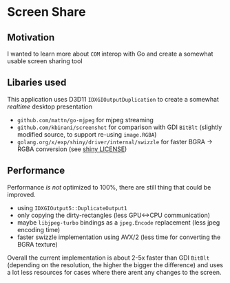 # Screen Share

## Motivation

I wanted to learn more about `COM` interop with Go and create a somewhat usable screen sharing tool

## Libaries used

This application uses D3D11 `IDXGIOutputDuplication` to create a somewhat _realtime_ desktop presentation

- `github.com/mattn/go-mjpeg` for mjpeg streaming
- `github.com/kbinani/screenshot` for comparison with GDI `BitBlt` (slightly modified source, to support re-using `image.RGBA`)
- `golang.org/x/exp/shiny/driver/internal/swizzle` for faster BGRA -> RGBA conversion (see [shiny LICENSE](./swizzle/LICENSE))

## Performance

Performance _is not_ optimized to 100%, there are still thing that could be improved.

- using `IDXGIOutput5::DuplicateOutput1`
- only copying the dirty-rectangles (less GPU<->CPU communication)
- maybe `libjpeg-turbo` bindings as a `jpeg.Encode` replacement (less jpeg encoding time)
- faster swizzle implementation using AVX/2 (less time for converting the BGRA texture)

Overall the current implementation is about 2-5x faster than GDI `BitBlt` (depending on the resolution, the higher the bigger the difference) and uses a lot less resources for cases where there arent any changes to the screen.


